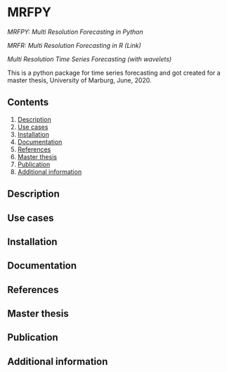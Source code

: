 # MRFPY
*MRFPY: Multi Resolution Forecasting in Python*

*MRFR: Multi Resolution Forecasting in R (Link)*

*Multi Resolution Time Series Forecasting (with wavelets)*

This is a python package for time series forecasting and got created for a master thesis, University of Marburg, June, 2020.

## Contents

1. [Description](#description)
2. [Use cases](#use-cases)
3. [Installation](#installation)
4. [Documentation](#documentation)
5. [References](#references)
6. [Master thesis](#master-thesis)
7. [Publication](#publication)
8. [Additional information](#additional-information)

## Description

## Use cases

## Installation

## Documentation

## References

## Master thesis

## Publication

## Additional information

